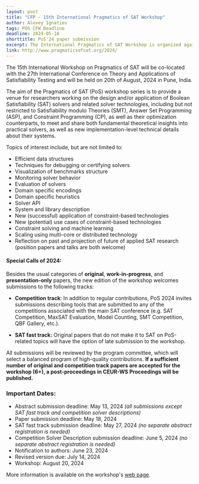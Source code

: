 ```yaml
---
layout: post
title: "CFP - 15th International Pragmatics of SAT Workshop"
author: Alexey Ignatiev
tags: POS CFW Deadline
deadline: 2024-05-18
shorttitle: PoS'24 paper submission
excerpt: The International Pragmatics of SAT Workshop is organized again this year, as a joint event with SAT'24, with dedicated competition contributions, post-workshop proceedings and SAT'24 fast track.
link: http://www.pragmaticsofsat.org/2024/
---
```


The 15th International Workshop on Pragmatics of SAT will be co-located with the
27th International Conference on Theory and Applications of Satisfiability
Testing and will be held on 20th of August, 2024 in Pune, India.

The aim of the Pragmatics of SAT (PoS) workshop series is to provide a venue for
researchers working on the design and/or application of Boolean Satisfiability
(SAT) solvers and related solver technologies, including but not restricted to
Satisfiability modulo Theories (SMT), Answer Set Programming (ASP), and
Constraint Programming (CP), as well as their optimization counterparts,
to meet and share both fundamental theoretical insights into practical solvers,
as well as new implementation-level technical details about their systems.

Topics of interest include, but are not limited to:

+ Efficient data structures
+ Techniques for debugging or certifying solvers
+ Visualization of benchmarks structure
+ Monitoring solver behavior
+ Evaluation of solvers
+ Domain specific encodings
+ Domain specific heuristics
+ Solver API
+ System and library description
+ New (successful) application of constraint-based technologies
+ New (potential) use cases of constraint-based technologies
+ Constraint solving and machine learning
+ Scaling using multi-core or distributed technology
+ Reflection on past and projection of future of applied SAT research
  (position papers and talks are both welcome)

#### Special Calls of 2024:

Besides the usual categories of **original**, **work-in-progress**, and
**presentation-only** papers, the new edition of the workshop welcomes
submissions to the following tracks:

+ **Competition track**: In addition to regular contributions, PoS 2024
  invites submissions describing tools that are submitted to any of the
  competitions associated with the main SAT conference (e.g. SAT Competition,
  MaxSAT Evaluation, Model Counting, SMT Competition, QBF Gallery, etc.).

+ **SAT fast track:** Original papers that do not make it to SAT on
  PoS-related topics will have the option of late submission to the workshop.

All submissions will be reviewed by the program committee, which will select 
a balanced program of high-quality contributions. **If a sufficient number of
original and competition track papers are accepted for the workshop (6+), a
post-proceedings in CEUR-WS Proceedings will be published.**

### Important Dates:

- Abstract submission deadline: May 13, 2024 *(all submissions except SAT fast track and competition solver descriptions)*
- Paper submission deadline: May 18, 2024
- SAT fast track submission deadline: May 27, 2024 *(no separate abstract registration is needed)*
- Competition Solver Description submission deadline: June 5, 2024 *(no separate abstract registration is needed)*
- Notification to authors: June 23, 2024
- Revised version due: July 14, 2024
- Workshop: August 20, 2024

More information is available on the workshop's [web
page](http://www.pragmaticsofsat.org/2024/).
